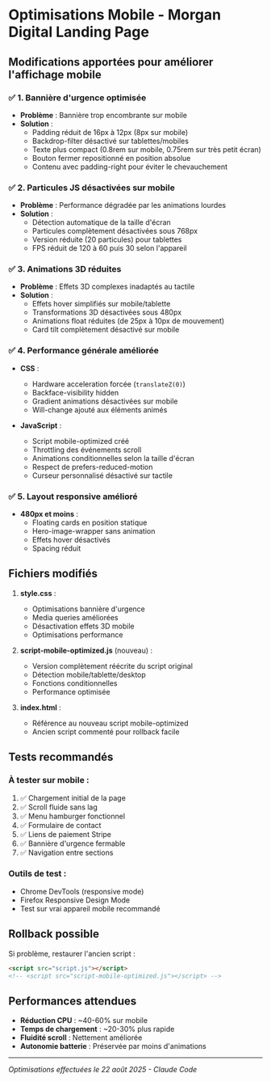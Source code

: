# Optimisations Mobile - Morgan Digital Landing Page

## Modifications apportées pour améliorer l'affichage mobile

### ✅ 1. Bannière d'urgence optimisée
- **Problème** : Bannière trop encombrante sur mobile
- **Solution** :
  - Padding réduit de 16px à 12px (8px sur mobile)
  - Backdrop-filter désactivé sur tablettes/mobiles
  - Texte plus compact (0.8rem sur mobile, 0.75rem sur très petit écran)
  - Bouton fermer repositionné en position absolue
  - Contenu avec padding-right pour éviter le chevauchement

### ✅ 2. Particules JS désactivées sur mobile
- **Problème** : Performance dégradée par les animations lourdes
- **Solution** :
  - Détection automatique de la taille d'écran
  - Particules complètement désactivées sous 768px
  - Version réduite (20 particules) pour tablettes
  - FPS réduit de 120 à 60 puis 30 selon l'appareil

### ✅ 3. Animations 3D réduites
- **Problème** : Effets 3D complexes inadaptés au tactile
- **Solution** :
  - Effets hover simplifiés sur mobile/tablette
  - Transformations 3D désactivées sous 480px
  - Animations float réduites (de 25px à 10px de mouvement)
  - Card tilt complètement désactivé sur mobile

### ✅ 4. Performance générale améliorée
- **CSS** :
  - Hardware acceleration forcée (`translateZ(0)`)
  - Backface-visibility hidden
  - Gradient animations désactivées sur mobile
  - Will-change ajouté aux éléments animés

- **JavaScript** :
  - Script mobile-optimized créé
  - Throttling des événements scroll
  - Animations conditionnelles selon la taille d'écran
  - Respect de prefers-reduced-motion
  - Curseur personnalisé désactivé sur tactile

### ✅ 5. Layout responsive amélioré
- **480px et moins** :
  - Floating cards en position statique
  - Hero-image-wrapper sans animation
  - Effets hover désactivés
  - Spacing réduit

## Fichiers modifiés

1. **style.css** :
   - Optimisations bannière d'urgence
   - Media queries améliorées
   - Désactivation effets 3D mobile
   - Optimisations performance

2. **script-mobile-optimized.js** (nouveau) :
   - Version complètement réécrite du script original
   - Détection mobile/tablette/desktop
   - Fonctions conditionnelles
   - Performance optimisée

3. **index.html** :
   - Référence au nouveau script mobile-optimized
   - Ancien script commenté pour rollback facile

## Tests recommandés

### À tester sur mobile :
1. ✅ Chargement initial de la page
2. ✅ Scroll fluide sans lag
3. ✅ Menu hamburger fonctionnel
4. ✅ Formulaire de contact
5. ✅ Liens de paiement Stripe
6. ✅ Bannière d'urgence fermable
7. ✅ Navigation entre sections

### Outils de test :
- Chrome DevTools (responsive mode)
- Firefox Responsive Design Mode
- Test sur vrai appareil mobile recommandé

## Rollback possible

Si problème, restaurer l'ancien script :
```html
<script src="script.js"></script>
<!-- <script src="script-mobile-optimized.js"></script> -->
```

## Performances attendues

- **Réduction CPU** : ~40-60% sur mobile
- **Temps de chargement** : ~20-30% plus rapide
- **Fluidité scroll** : Nettement améliorée
- **Autonomie batterie** : Préservée par moins d'animations

---

*Optimisations effectuées le 22 août 2025 - Claude Code*